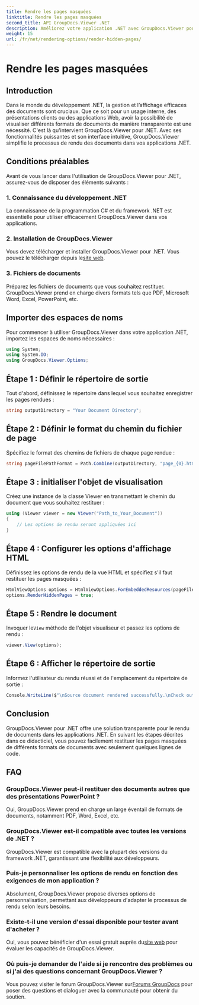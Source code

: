 ```yaml
---
title: Rendre les pages masquées
linktitle: Rendre les pages masquées
second_title: API GroupDocs.Viewer .NET
description: Améliorez votre application .NET avec GroupDocs.Viewer pour un rendu transparent des documents. Suivez notre guide étape par étape pour afficher les pages cachées sans effort.
weight: 15
url: /fr/net/rendering-options/render-hidden-pages/
---
```


# Rendre les pages masquées

## Introduction
Dans le monde du développement .NET, la gestion et l’affichage efficaces des documents sont cruciaux. Que ce soit pour un usage interne, des présentations clients ou des applications Web, avoir la possibilité de visualiser différents formats de documents de manière transparente est une nécessité. C'est là qu'intervient GroupDocs.Viewer pour .NET. Avec ses fonctionnalités puissantes et son interface intuitive, GroupDocs.Viewer simplifie le processus de rendu des documents dans vos applications .NET.
## Conditions préalables
Avant de vous lancer dans l'utilisation de GroupDocs.Viewer pour .NET, assurez-vous de disposer des éléments suivants :
### 1. Connaissance du développement .NET
La connaissance de la programmation C# et du framework .NET est essentielle pour utiliser efficacement GroupDocs.Viewer dans vos applications.
### 2. Installation de GroupDocs.Viewer
 Vous devez télécharger et installer GroupDocs.Viewer pour .NET. Vous pouvez le télécharger depuis le[site web](https://releases.groupdocs.com/viewer/net/).
### 3. Fichiers de documents
Préparez les fichiers de documents que vous souhaitez restituer. GroupDocs.Viewer prend en charge divers formats tels que PDF, Microsoft Word, Excel, PowerPoint, etc.

## Importer des espaces de noms
Pour commencer à utiliser GroupDocs.Viewer dans votre application .NET, importez les espaces de noms nécessaires :
```csharp
using System;
using System.IO;
using GroupDocs.Viewer.Options;
```
## Étape 1 : Définir le répertoire de sortie
Tout d'abord, définissez le répertoire dans lequel vous souhaitez enregistrer les pages rendues :
```csharp
string outputDirectory = "Your Document Directory";
```
## Étape 2 : Définir le format du chemin du fichier de page
Spécifiez le format des chemins de fichiers de chaque page rendue :
```csharp
string pageFilePathFormat = Path.Combine(outputDirectory, "page_{0}.html");
```
## Étape 3 : initialiser l'objet de visualisation
Créez une instance de la classe Viewer en transmettant le chemin du document que vous souhaitez restituer :
```csharp
using (Viewer viewer = new Viewer("Path_to_Your_Document"))
{
    // Les options de rendu seront appliquées ici
}
```
## Étape 4 : Configurer les options d'affichage HTML
Définissez les options de rendu de la vue HTML et spécifiez s'il faut restituer les pages masquées :
```csharp
HtmlViewOptions options = HtmlViewOptions.ForEmbeddedResources(pageFilePathFormat);
options.RenderHiddenPages = true;
```
## Étape 5 : Rendre le document
 Invoquer le`View` méthode de l'objet visualiseur et passez les options de rendu :
```csharp
viewer.View(options);
```
## Étape 6 : Afficher le répertoire de sortie
Informez l'utilisateur du rendu réussi et de l'emplacement du répertoire de sortie :
```csharp
Console.WriteLine($"\nSource document rendered successfully.\nCheck output in {outputDirectory}.");
```

## Conclusion
GroupDocs.Viewer pour .NET offre une solution transparente pour le rendu de documents dans les applications .NET. En suivant les étapes décrites dans ce didacticiel, vous pouvez facilement restituer les pages masquées de différents formats de documents avec seulement quelques lignes de code.
## FAQ
### GroupDocs.Viewer peut-il restituer des documents autres que des présentations PowerPoint ?
Oui, GroupDocs.Viewer prend en charge un large éventail de formats de documents, notamment PDF, Word, Excel, etc.
### GroupDocs.Viewer est-il compatible avec toutes les versions de .NET ?
GroupDocs.Viewer est compatible avec la plupart des versions du framework .NET, garantissant une flexibilité aux développeurs.
### Puis-je personnaliser les options de rendu en fonction des exigences de mon application ?
Absolument, GroupDocs.Viewer propose diverses options de personnalisation, permettant aux développeurs d'adapter le processus de rendu selon leurs besoins.
### Existe-t-il une version d'essai disponible pour tester avant d'acheter ?
Oui, vous pouvez bénéficier d'un essai gratuit auprès du[site web](https://releases.groupdocs.com/) pour évaluer les capacités de GroupDocs.Viewer.
### Où puis-je demander de l'aide si je rencontre des problèmes ou si j'ai des questions concernant GroupDocs.Viewer ?
 Vous pouvez visiter le forum GroupDocs.Viewer sur[Forums GroupDocs](https://forum.groupdocs.com/c/viewer/9) pour poser des questions et dialoguer avec la communauté pour obtenir du soutien.